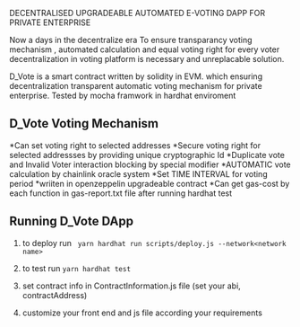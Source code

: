 DECENTRALISED UPGRADEABLE AUTOMATED E-VOTING DAPP FOR PRIVATE ENTERPRISE

Now a days in the decentralize era To ensure transparancy  voting mechanism , automated calculation and equal voting right for every voter decentralization in voting platform is necessary and unreplacable solution.

D_Vote is a smart contract written by solidity in EVM. which ensuring decentralization transparent automatic voting mechanism for private enterprise.
Tested by mocha framwork in hardhat enviroment 

D_Vote Voting Mechanism
----------------------------------
*Can set voting right to selected addresses
*Secure voting right for selected addressses by providing 
unique cryptographic Id
*Duplicate vote and Invalid Voter interaction blocking by special modifier
*AUTOMATIC vote calculation by chainlink oracle system
*Set TIME INTERVAL for voting period
*wriiten in openzeppelin upgradeable contract
*Can get gas-cost by each function in gas-report.txt file after running hardhat test

Running D_Vote DApp
--------------------------------
1. to deploy run
``` yarn hardhat run scripts/deploy.js --network<network name>```

2. to test run
```yarn hardhat test```

3. set contract info in ContractInformation.js file (set your abi, contractAddress)

4. customize your front end and  js file according your requirements





